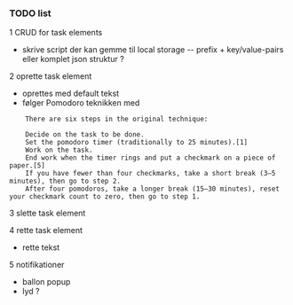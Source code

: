 ### TODO list

1 CRUD for task elements
- skrive script der kan gemme til local storage
-- prefix + key/value-pairs eller komplet json struktur ?

2 oprette task element
- oprettes med default tekst
- følger Pomodoro teknikken med 

```
    There are six steps in the original technique:

    Decide on the task to be done.
    Set the pomodoro timer (traditionally to 25 minutes).[1]
    Work on the task.
    End work when the timer rings and put a checkmark on a piece of paper.[5]
    If you have fewer than four checkmarks, take a short break (3–5 minutes), then go to step 2.
    After four pomodoros, take a longer break (15–30 minutes), reset your checkmark count to zero, then go to step 1.
```

3 slette task element

4 rette task element
- rette tekst

5 notifikationer
- ballon popup
- lyd ?